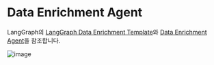 # Data Enrichment Agent 

LangGraph의 [LangGraph Data Enrichment Template](https://github.com/langchain-ai/data-enrichment)와 [Data Enrichment Agent](https://www.youtube.com/watch?v=mNxAM1ETBvs&t=10s)을 참조합니다.

![image](https://github.com/user-attachments/assets/232f0b86-7663-4355-bb30-fcefd65b6876)
